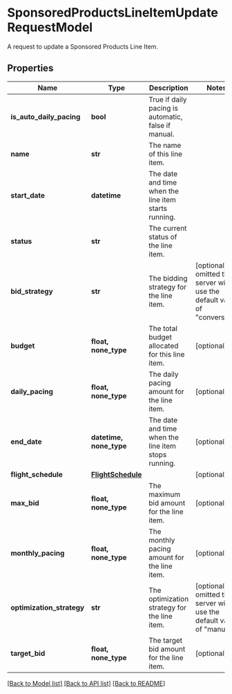 # SponsoredProductsLineItemUpdateRequestModel

A request to update a Sponsored Products Line Item.

## Properties
Name | Type | Description | Notes
------------ | ------------- | ------------- | -------------
**is_auto_daily_pacing** | **bool** | True if daily pacing is automatic, false if manual. | 
**name** | **str** | The name of this line item. | 
**start_date** | **datetime** | The date and time when the line item starts running. | 
**status** | **str** | The current status of the line item. | 
**bid_strategy** | **str** | The bidding strategy for the line item. | [optional]  if omitted the server will use the default value of "conversion"
**budget** | **float, none_type** | The total budget allocated for this line item. | [optional] 
**daily_pacing** | **float, none_type** | The daily pacing amount for the line item. | [optional] 
**end_date** | **datetime, none_type** | The date and time when the line item stops running. | [optional] 
**flight_schedule** | [**FlightSchedule**](FlightSchedule.md) |  | [optional] 
**max_bid** | **float, none_type** | The maximum bid amount for the line item. | [optional] 
**monthly_pacing** | **float, none_type** | The monthly pacing amount for the line item. | [optional] 
**optimization_strategy** | **str** | The optimization strategy for the line item. | [optional]  if omitted the server will use the default value of "manual"
**target_bid** | **float, none_type** | The target bid amount for the line item. | [optional] 

[[Back to Model list]](../README.md#documentation-for-models) [[Back to API list]](../README.md#documentation-for-api-endpoints) [[Back to README]](../README.md)


